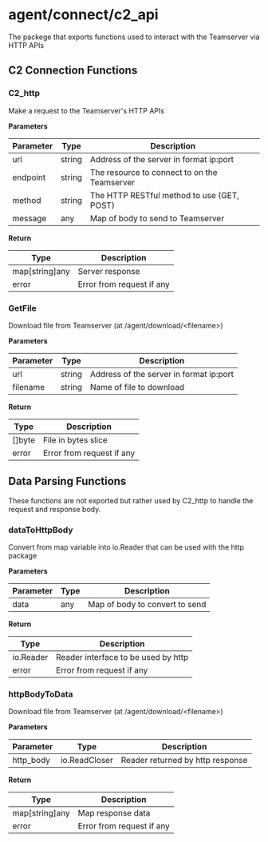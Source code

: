 # agent/connect/c2_api

The packege that exports functions used to interact with the Teamserver via HTTP APIs

## C2 Connection Functions

### C2_http

Make a request to the Teamserver's HTTP APIs

**Parameters**

|Parameter|Type|Description|
|-----|----|-----------|
|url|string|Address of the server in format ip:port|
|endpoint|string|The resource to connect to on the Teamserver|
|method|string|The HTTP RESTful method to use (GET, POST)|
|message|any|Map of body to send to Teamserver|

**Return**

|Type|Description|
|----|-----------|
|map[string]any|Server response|
|error|Error from request if any|

### GetFile

Download file from Teamserver (at /agent/download/&lt;filename&gt;)

**Parameters**

|Parameter|Type|Description|
|-----|----|-----------|
|url|string|Address of the server in format ip:port|
|filename|string|Name of file to download|

**Return**

|Type|Description|
|----|-----------|
|[]byte|File in bytes slice|
|error|Error from request if any|


## Data Parsing Functions

These functions are not exported but rather used by C2_http to handle the request and response body. 

### dataToHttpBody

Convert from map variable into io.Reader that can be used with the http package

**Parameters**

|Parameter|Type|Description|
|-----|----|-----------|
|data|any|Map of body to convert to send|


**Return**

|Type|Description|
|----|-----------|
|io.Reader|Reader interface to be used by http|
|error|Error from request if any|

### httpBodyToData

Download file from Teamserver (at /agent/download/&lt;filename&gt;)

**Parameters**

|Parameter|Type|Description|
|-----|----|-----------|
|http_body|io.ReadCloser|Reader returned by http response|


**Return**

|Type|Description|
|----|-----------|
|map[string]any|Map response data|
|error|Error from request if any|
